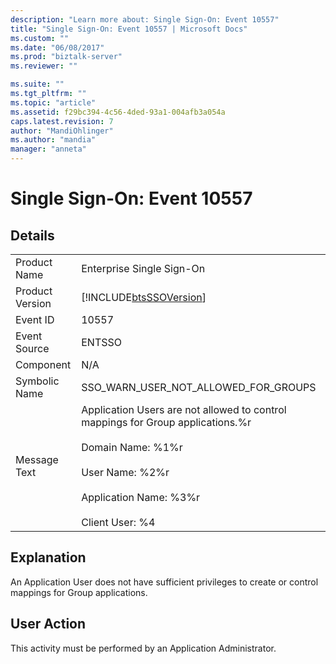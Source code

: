 ```yaml
---
description: "Learn more about: Single Sign-On: Event 10557"
title: "Single Sign-On: Event 10557 | Microsoft Docs"
ms.custom: ""
ms.date: "06/08/2017"
ms.prod: "biztalk-server"
ms.reviewer: ""

ms.suite: ""
ms.tgt_pltfrm: ""
ms.topic: "article"
ms.assetid: f29bc394-4c56-4ded-93a1-004afb3a054a
caps.latest.revision: 7
author: "MandiOhlinger"
ms.author: "mandia"
manager: "anneta"
---
```

# Single Sign-On: Event 10557
## Details  
  
|                 |                                                                                                                                                                                                          |
|-----------------|----------------------------------------------------------------------------------------------------------------------------------------------------------------------------------------------------------|
|  Product Name   |                                                                                        Enterprise Single Sign-On                                                                                         |
| Product Version |                                                                        [!INCLUDE[btsSSOVersion](../includes/btsssoversion-md.md)]                                                                        |
|    Event ID     |                                                                                                  10557                                                                                                   |
|  Event Source   |                                                                                                  ENTSSO                                                                                                  |
|    Component    |                                                                                                   N/A                                                                                                    |
|  Symbolic Name  |                                                                                   SSO_WARN_USER_NOT_ALLOWED_FOR_GROUPS                                                                                   |
|  Message Text   | Application Users are not allowed to control mappings for Group applications.%r<br /><br /> Domain Name: %1%r<br /><br /> User Name: %2%r<br /><br /> Application Name: %3%r<br /><br /> Client User: %4 |
  
## Explanation  
 An Application User does not have sufficient privileges to create or control mappings for Group applications.  
  
## User Action  
 This activity must be performed by an Application Administrator.

